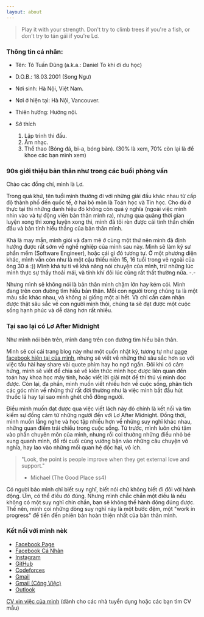 ```yaml
---
layout: about
---
```


> Play it with your strength. Don't try to climb trees if you're a fish, or don't try to tán gái if you're Lơ.

### Thông tin cá nhân:

- Tên: Tô Tuấn Dũng (a.k.a.: Daniel To khi đi du học)

- D.O.B.: 18.03.2001 (Song Ngư)

- Nơi sinh: Hà Nội, Việt Nam. 

- Nơi ở hiện tại: Hà Nội, Vancouver.

- Thiên hướng: Hướng nội. 

- Sở thích 

    1.  Lập trình thi đấu.
    2.  Âm nhạc.
    3.  Thể thao (Bóng đá, bi-a, bóng bàn). (30% là xem, 70% còn lại là để khoe các bạn mình xem)

### 90s giới thiệu bản thân như trong các buổi phỏng vấn

Chào các đồng chí, mình là Lơ.

Trong quá khứ, tên tuổi mình thường đi với những giải đấu khác nhau từ cấp độ thành phố đến quốc tế, ở hai bộ môn là Toán học và Tin học. Cho dù ở thực tại thì những danh hiệu đó không còn quá ý nghĩa (ngoài việc mình nhìn vào và tự động viên bản thân mình ra), nhưng qua quãng thời gian luyện xong thi xong luyện xong thi, mình đã tôi rèn được cái tinh thần chiến đấu và bản tính hiếu thắng của bản thân mình.

Khá là may mắn, mình giỏi và đam mê ở cùng một thứ nên mình đã định hướng được rất sớm về nghề nghiệp của mình sau này. Mình sẽ làm kỹ sư phần mềm (Software Engineer), hoặc cái gì đó tương tự. Ở một phương diện khác, mình vẫn còn như là một cậu thiếu niên 15, 16 tuổi trong vẻ ngoài của ông 30 á :)) Mình khá tự ti về khả năng nói chuyện của mình, trừ những lúc mình thực sự thấy thoải mái, và tính khí đôi lúc cũng rất thất thường nữa. -.-

Nhưng mình sẽ không nói là bản thân mình chậm lớn hay kém cỏi. Mình đang trên con đường tìm hiểu bản thân. Mỗi con người trong chúng ta là một màu sắc khác nhau, và không ai giống một ai hết. Và chỉ cần cảm nhận được thật sâu sắc về con người mình thôi, chúng ta sẽ đạt được một cuộc sống hạnh phúc và dễ dàng hơn rất nhiều.

### Tại sao lại có Lơ After Midnight

Như mình nói bên trên, mình đang trên con đường tìm hiểu bản thân.

Mình sẽ coi cái trang blog này như một cuốn nhật ký, tương tự như [page facebook hiện tại của mình](https://facebook.com/cplgmdanielt), nhưng sẽ viết về những thứ sâu sắc hơn so với việc tấu hài hay share vài quote phim hay ho ngớ ngẩn. Đôi khi có cảm hứng, mình sẽ viết để chia sẻ về kiến thức mình học được liên quan đến toán hay khoa học máy tính, hoặc viết lời giải một đề thi thú vị mình đọc được. Còn lại, đa phần, mình muốn viết nhiều hơn về cuộc sống, phân tích các góc nhìn về những thứ rất đời thường như là việc mình bắt đầu hút thuốc lá hay tại sao mình ghét chỗ đông người.

Điều mình muốn đạt được qua việc viết lách này đó chính là kết nối và tìm kiếm sự đồng cảm từ những người đến với Lơ After Midnight. Đồng thời, mình muốn lắng nghe và học tập nhiều hơn về những suy nghĩ khác nhau, những quan điểm trái chiều trong cuộc sống. Từ trước, mình luôn chú tâm vào phần chuyên môn của mình, nhưng rồi coi thường những điều nhỏ bé xung quanh mình, để rồi cuối cùng vướng bận vào những câu chuyện vô nghĩa, hay lao vào những mối quan hệ độc hại, vô ích. 

> "Look, the point is people improve when they get external love and support."
>
> - Michael (The Good Place ss4)

Có người bảo mình chỉ biết suy nghĩ, biết nói chứ không biết đi đôi với hành động. Ừm, có thể điều đó đúng. Nhưng mình chắc chắn một điều là nếu không có một suy nghĩ chín chắn, bạn sẽ không thể hành động đúng được. Thế nên, mình coi những dòng suy nghĩ này là một bước đệm, một "work in progress" để tiến đến phiên bản hoàn thiện nhất của bản thân mình.

### Kết nối với mình nèk

* [Facebook Page](https://facebook.com/cplgmdanielt)
* [Facebook Cá Nhân](https://www.facebook.com/lowieeee)
* [Instagram](https://www.instagram.com/daniel_to.cpp)
* [GitHub](https://github.com/lowie1803)
* [Codeforces](https://codeforces.com/profile/low_)
* [Gmail](mailto://dung.totuan01@gmail.com)
* [Gmail (Công Việc)](mailto://ttuandung1803@gmail.com)
* [Outlook](mailto://daniel.lowie.to@outlook.com)

[CV xin việc của mình](./ToTuanDungCV.pdf) (dành cho các nhà tuyển dụng hoặc các bạn tìm CV mẫu)